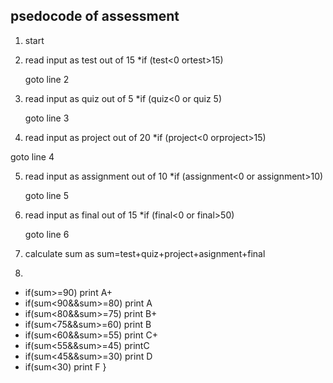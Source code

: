 ## psedocode of assessment
1. start
2. read input as test out of 15
   *if (test<0 ortest>15)

   goto line 2
   
3. read input as quiz out of 5
   *if (quiz<0 or quiz 5)

   goto line 3
   
 4. read input as project out of 20
   *if (project<0 orproject>15)

   goto line 4
   
5. read input as assignment out of 10
   *if (assignment<0 or assignment>10)

   goto line 5
   
6. read input as final out of 15
   *if (final<0 or final>50)

   goto line 6
   
7. calculate sum as sum=test+quiz+project+asignment+final
   
8. 
  * if(sum>=90)
        print A+ 
  * if(sum<90&&sum>=80)
        print A 
  * if(sum<80&&sum>=75)
        print  B+ 
 *  if(sum<75&&sum>=60)
        print B
 * if(sum<60&&sum>=55)
      print C+ 
 * if(sum<55&&sum>=45)
       printC 
 * if(sum<45&&sum>=30)
       print  D 
* if(sum<30)
       print  F 
    }
